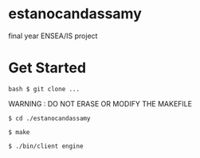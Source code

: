 # estanocandassamy
final year  ENSEA/IS project
# Get Started
```bash $ git clone ...```

WARNING : DO NOT ERASE OR MODIFY THE MAKEFILE

```$ cd ./estanocandassamy```

```$ make```

```$ ./bin/client engine```
